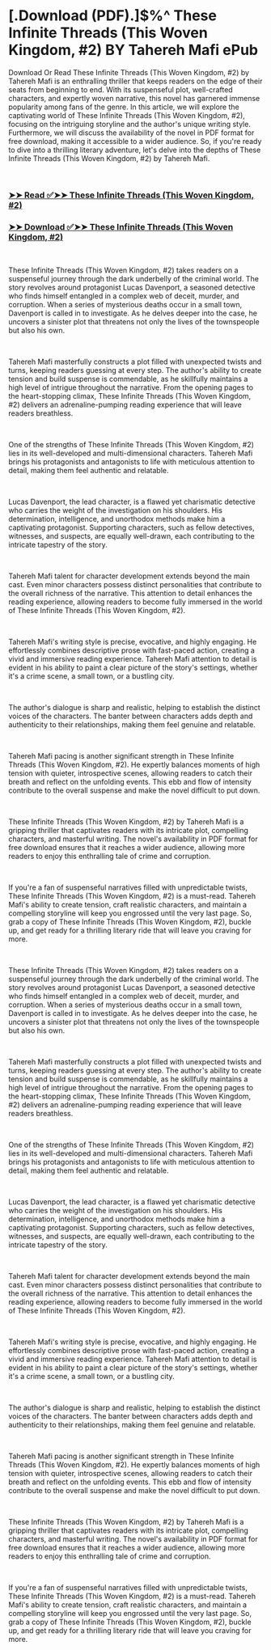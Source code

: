 # [.Download (PDF).]$%^ These Infinite Threads (This Woven Kingdom, #2) BY Tahereh Mafi ePub

<p>Download Or Read These Infinite Threads (This Woven Kingdom, #2) by Tahereh Mafi is an enthralling thriller that keeps readers on the edge of their seats from beginning to end. With its suspenseful plot, well-crafted characters, and expertly woven narrative, this novel has garnered immense popularity among fans of the genre. In this article, we will explore the captivating world of These Infinite Threads (This Woven Kingdom, #2), focusing on the intriguing storyline and the author's unique writing style. Furthermore, we will discuss the availability of the novel in PDF format for free download, making it accessible to a wider audience. So, if you're ready to dive into a thrilling literary adventure, let's delve into the depths of These Infinite Threads (This Woven Kingdom, #2) by Tahereh Mafi.</p>
<p>&nbsp;</p>

### [➤➤ Read ✅➤➤ These Infinite Threads (This Woven Kingdom, #2)](https://pdf2worldwide.blogspot.com/id/61085925)

### [➤➤ Download ✅➤➤ These Infinite Threads (This Woven Kingdom, #2)](https://pdf2worldwide.blogspot.com/id/61085925)

<p>&nbsp;</p>
<p>These Infinite Threads (This Woven Kingdom, #2) takes readers on a suspenseful journey through the dark underbelly of the criminal world. The story revolves around protagonist Lucas Davenport, a seasoned detective who finds himself entangled in a complex web of deceit, murder, and corruption. When a series of mysterious deaths occur in a small town, Davenport is called in to investigate. As he delves deeper into the case, he uncovers a sinister plot that threatens not only the lives of the townspeople but also his own.</p>
<p>&nbsp;</p>
<p>Tahereh Mafi masterfully constructs a plot filled with unexpected twists and turns, keeping readers guessing at every step. The author's ability to create tension and build suspense is commendable, as he skillfully maintains a high level of intrigue throughout the narrative. From the opening pages to the heart-stopping climax, These Infinite Threads (This Woven Kingdom, #2) delivers an adrenaline-pumping reading experience that will leave readers breathless.</p>
<p>&nbsp;</p>
<p>One of the strengths of These Infinite Threads (This Woven Kingdom, #2) lies in its well-developed and multi-dimensional characters. Tahereh Mafi brings his protagonists and antagonists to life with meticulous attention to detail, making them feel authentic and relatable.</p>
<p>&nbsp;</p>
<p>Lucas Davenport, the lead character, is a flawed yet charismatic detective who carries the weight of the investigation on his shoulders. His determination, intelligence, and unorthodox methods make him a captivating protagonist. Supporting characters, such as fellow detectives, witnesses, and suspects, are equally well-drawn, each contributing to the intricate tapestry of the story.</p>
<p>&nbsp;</p>
<p>Tahereh Mafi talent for character development extends beyond the main cast. Even minor characters possess distinct personalities that contribute to the overall richness of the narrative. This attention to detail enhances the reading experience, allowing readers to become fully immersed in the world of These Infinite Threads (This Woven Kingdom, #2).</p>
<p>&nbsp;</p>
<p>Tahereh Mafi's writing style is precise, evocative, and highly engaging. He effortlessly combines descriptive prose with fast-paced action, creating a vivid and immersive reading experience. Tahereh Mafi attention to detail is evident in his ability to paint a clear picture of the story's settings, whether it's a crime scene, a small town, or a bustling city.</p>
<p>&nbsp;</p>
<p>The author's dialogue is sharp and realistic, helping to establish the distinct voices of the characters. The banter between characters adds depth and authenticity to their relationships, making them feel genuine and relatable.</p>
<p>&nbsp;</p>
<p>Tahereh Mafi pacing is another significant strength in These Infinite Threads (This Woven Kingdom, #2). He expertly balances moments of high tension with quieter, introspective scenes, allowing readers to catch their breath and reflect on the unfolding events. This ebb and flow of intensity contribute to the overall suspense and make the novel difficult to put down.</p>
<p>&nbsp;</p>
<p>These Infinite Threads (This Woven Kingdom, #2) by Tahereh Mafi is a gripping thriller that captivates readers with its intricate plot, compelling characters, and masterful writing. The novel's availability in PDF format for free download ensures that it reaches a wider audience, allowing more readers to enjoy this enthralling tale of crime and corruption.</p>
<p>&nbsp;</p>
<p>If you're a fan of suspenseful narratives filled with unpredictable twists, These Infinite Threads (This Woven Kingdom, #2) is a must-read. Tahereh Mafi's ability to create tension, craft realistic characters, and maintain a compelling storyline will keep you engrossed until the very last page. So, grab a copy of These Infinite Threads (This Woven Kingdom, #2), buckle up, and get ready for a thrilling literary ride that will leave you craving for more.</p>
<p>&nbsp;</p>
<p>These Infinite Threads (This Woven Kingdom, #2) takes readers on a suspenseful journey through the dark underbelly of the criminal world. The story revolves around protagonist Lucas Davenport, a seasoned detective who finds himself entangled in a complex web of deceit, murder, and corruption. When a series of mysterious deaths occur in a small town, Davenport is called in to investigate. As he delves deeper into the case, he uncovers a sinister plot that threatens not only the lives of the townspeople but also his own.</p>
<p>&nbsp;</p>
<p>Tahereh Mafi masterfully constructs a plot filled with unexpected twists and turns, keeping readers guessing at every step. The author's ability to create tension and build suspense is commendable, as he skillfully maintains a high level of intrigue throughout the narrative. From the opening pages to the heart-stopping climax, These Infinite Threads (This Woven Kingdom, #2) delivers an adrenaline-pumping reading experience that will leave readers breathless.</p>
<p>&nbsp;</p>
<p>One of the strengths of These Infinite Threads (This Woven Kingdom, #2) lies in its well-developed and multi-dimensional characters. Tahereh Mafi brings his protagonists and antagonists to life with meticulous attention to detail, making them feel authentic and relatable.</p>
<p>&nbsp;</p>
<p>Lucas Davenport, the lead character, is a flawed yet charismatic detective who carries the weight of the investigation on his shoulders. His determination, intelligence, and unorthodox methods make him a captivating protagonist. Supporting characters, such as fellow detectives, witnesses, and suspects, are equally well-drawn, each contributing to the intricate tapestry of the story.</p>
<p>&nbsp;</p>
<p>Tahereh Mafi talent for character development extends beyond the main cast. Even minor characters possess distinct personalities that contribute to the overall richness of the narrative. This attention to detail enhances the reading experience, allowing readers to become fully immersed in the world of These Infinite Threads (This Woven Kingdom, #2).</p>
<p>&nbsp;</p>
<p>Tahereh Mafi's writing style is precise, evocative, and highly engaging. He effortlessly combines descriptive prose with fast-paced action, creating a vivid and immersive reading experience. Tahereh Mafi attention to detail is evident in his ability to paint a clear picture of the story's settings, whether it's a crime scene, a small town, or a bustling city.</p>
<p>&nbsp;</p>
<p>The author's dialogue is sharp and realistic, helping to establish the distinct voices of the characters. The banter between characters adds depth and authenticity to their relationships, making them feel genuine and relatable.</p>
<p>&nbsp;</p>
<p>Tahereh Mafi pacing is another significant strength in These Infinite Threads (This Woven Kingdom, #2). He expertly balances moments of high tension with quieter, introspective scenes, allowing readers to catch their breath and reflect on the unfolding events. This ebb and flow of intensity contribute to the overall suspense and make the novel difficult to put down.</p>
<p>&nbsp;</p>
<p>These Infinite Threads (This Woven Kingdom, #2) by Tahereh Mafi is a gripping thriller that captivates readers with its intricate plot, compelling characters, and masterful writing. The novel's availability in PDF format for free download ensures that it reaches a wider audience, allowing more readers to enjoy this enthralling tale of crime and corruption.</p>
<p>&nbsp;</p>
<p>If you're a fan of suspenseful narratives filled with unpredictable twists, These Infinite Threads (This Woven Kingdom, #2) is a must-read. Tahereh Mafi's ability to create tension, craft realistic characters, and maintain a compelling storyline will keep you engrossed until the very last page. So, grab a copy of These Infinite Threads (This Woven Kingdom, #2), buckle up, and get ready for a thrilling literary ride that will leave you craving for more.</p>
<p>&nbsp;</p>

